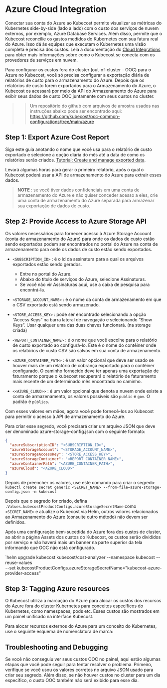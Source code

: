 # Azure Cloud Integration

Conectar sua conta do Azure ao Kubecost permite visualizar as métricas do Kubernetes side-by-side (lado a lado) com o custo dos serviços de nuvem externos, por exemplo, Azure Database Services. Além disso, permite que o Kubecost reconcilie os gastos medidos do Kubernetes com sua fatura real do Azure. Isso dá às equipes que executam o Kubernetes uma visão completa e precisa dos custos. Leia a documentação do [Cloud Integrations](https://guide.kubecost.com/hc/en-us/articles/4412369153687) para obter mais informações sobre como o Kubecost se conecta com os provedores de serviços em nuvem. 


Para configurar os custos fora do cluster (out-of-cluster - OOC) para o Azure no Kubecost, você só precisa configurar a exportação diária de relatórios de custo para o armazenamento do Azure. Depois que os relatórios de custo forem exportados para o Armazenamento do Azure, o Kubecost os acessará por meio da API do Armazenamento do Azure para exibir seus dados de custo OOC juntamente com seus custos no cluster.


>> Um repositório do github com arquivos de amostra usados ​​nas instruções abaixo pode ser encontrado aqui: https://github.com/kubecost/poc-common-configurations/tree/main/azure


## Step 1: Export Azure Cost Report
Siga este guia anotando o nome que você usa para o relatório de custo exportado e selecione a opção diária do mês até a data de como os relatórios serão criados. [Tutorial: Create and manage exported data](https://docs.microsoft.com/en-us/azure/cost-management-billing/costs/tutorial-export-acm-data?tabs=azure-portal).

Levará algumas horas para gerar o primeiro relatório, após o qual o Kubecost poderá usar a API de armazenamento do Azure para extrair esses dados.

> **NOTE** : se você tiver dados confidenciais em uma conta de armazenamento do Azure e não quiser conceder acesso a eles, crie uma conta de armazenamento do Azure separada para armazenar sua exportação de dados de custo.


## Step 2: Provide Access to Azure Storage API

Os valores necessários para fornecer acesso à Azure Storage Account (conta de armazenamento do Azure) para onde os dados de custo estão sendo exportados podem ser encontrados no portal do Azure na conta de armazenamento para onde os dados de custo estão sendo exportados.

* `<SUBSCRIPTION_ID>` : é o id da assinatura para a qual os arquivos exportados estão sendo gerados.
    * Entre no portal do Azure.
    * Abaixo do título de serviços do Azure, selecione Assinaturas. 
    * Se você não vir Assinaturas aqui, use a caixa de pesquisa para encontrá-la.


* `<STORAGE_ACCOUNT_NAME>` : é o nome da conta de armazenamento em que o CSV exportado está sendo armazenado.


* `<STORE_ACCESS_KEY>` : pode ser encontrado selecionando a opção “Access Keys” na barra lateral de navegação e selecionando “Show Keys”. Usar qualquer uma das duas chaves funcionará. (na storage criada)


* `<REPORT_CONTAINER_NAME>` : é o nome que você escolhe para o relatório de custo exportado ao configurá-lo. Este é o nome do contêiner onde os relatórios de custo CSV são salvos em sua conta de armazenamento.


* `<AZURE_CONTAINER_PATH>` : é um valor opcional que deve ser usado se houver mais de um relatório de cobrança exportado para o contêiner configurado. O caminho fornecido deve ter apenas uma exportação de faturamento porque o kubecost recuperará o relatório de faturamento mais recente de um determinado mês encontrado no caminho.


* `<<AZURE_CLOUD>>` : é um valor opcional que denota a nuvem onde existe a conta de armazenamento, os valores possíveis são `public` e `gov`. O padrão é `público`.


Com esses valores em mãos, agora você pode fornecê-los ao Kubecost para permitir o acesso à API de armazenamento do Azure.

Para criar esse segredo, você precisará criar um arquivo JSON que deve ser denominado azure-storage-config.json com o seguinte formato:

~~~json
{
  "azureSubscriptionID": "<SUBSCRIPTION_ID>",
  "azureStorageAccount": "<STORAGE_ACCOUNT_NAME>",
  "azureStorageAccessKey": "<STORE_ACCESS_KEY>",
  "azureStorageContainer": "<REPORT_CONTAINER_NAME>",
  "azureContainerPath": "<AZURE_CONTAINER_PATH>",
  "azureCloud": "<AZURE_CLOUD>"
}
~~~



Depois de preencher os valores, use este comando para criar o segredo: `kubectl create secret generic <SECRET_NAME> --from-file=azure-storage-config.json -n kubecost`

Depois que o segredo for criado, defina `.Values.kubecostProductConfigs.azureStorageSecretName` como `<SECRET_NAME>` e atualize o Kubecost via Helm, outros valores relacionados ao Armazenamento do Azure (consulte outro método) não devem ser definidos.

Após uma configuração bem-sucedida do Azure fora dos custos de cluster, ao abrir a página Assets dos custos do Kubecost, os custos serão divididos por serviço e não haverá mais um banner na parte superior da tela informando que OOC não está configurado.

`helm upgrade kubecost kubecost/cost-analyzer --namespace kubecost --reuse-values \
--set kubecostProductConfigs.azureStorageSecretName="kubecost-azure-provider-access"

## Step 3: Tagging Azure resources

O Kubecost utiliza a marcação do Azure para alocar os custos dos recursos do Azure fora do cluster Kubernetes para conceitos específicos do Kubernetes, como namespaces, pods etc. Esses custos são mostrados em um painel unificado na interface Kubecost.

Para alocar recursos externos do Azure para um conceito do Kubernetes, use o seguinte esquema de nomenclatura de marca:


## Troubleshooting and Debugging
Se você não conseguiu ver seus custos OOC no painel, aqui estão algumas etapas que você pode seguir para tentar resolver o problema. Primeiro, verifique se você usou os valores corretos no arquivo JSON usado para criar seu segredo. Além disso, se não houver custos no cluster para um dia específico, o custo OOC também não será exibido para esse dia.

